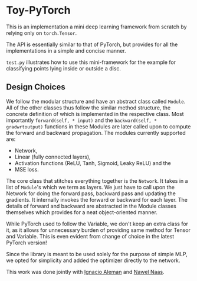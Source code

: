 # Toy-PyTorch

This is an implementation a mini deep learning framework from scratch by relying only on `torch.Tensor`.

The API is essentially similar to that of PyTorch, but provides for all the implementations in a simple and concise manner. 

`test.py` illustrates how to use this mini-framework for the example for classifying points lying inside or outside a disc. 

## Design Choices

We follow the modular structure and have an abstract class called `Module`.  All of the other classes thus follow the similar method structure, the concrete definition of which is implemented in the respective class. Most importantly  `forward(self, * input)` and the `backward(self, * gradwrtoutput)` functions in these Modules are later called upon to compute the forward and backward propagation. The modules currently supported are:

- Network,
- Linear (fully connected layers),
- Activation functions (ReLU, Tanh, Sigmoid, Leaky ReLU) and the 
- MSE loss.

The core class that stitches everything together is the `Network`. It takes in a list of `Module`'s which we term as layers. We just have to call upon the Network for doing the forward pass, backward pass and updating the gradients. It internally invokes the forward or backward for each layer. The details of forward and backward are abstracted in the Module classes themselves which provides for a neat object-oriented manner.

While PyTorch used to follow the Variable, we don't keep an extra class for it, as it allows for unnecessary burden of providing same method for Tensor and Variable. This is even evident from change of choice in the latest PyTorch version! 

Since the library is meant to be used solely for the purpose of simple MLP, we opted for simplicity and added the optimizer directly to the network.

This work was done jointly with [Ignacio Aleman](https://github.com/Nacho114) and [Nawel Naas](https://github.com/naweln). 
